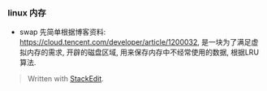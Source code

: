 
### linux 内存

* swap 
先简单根据博客资料: https://cloud.tencent.com/developer/article/1200032, 是一块为了满足虚拟内存的需求, 开辟的磁盘区域, 用来保存内存中不经常使用的数据, 根据LRU 算法.

> Written with [StackEdit](https://stackedit.io/).
<!--stackedit_data:
eyJoaXN0b3J5IjpbMTY4NTM2MzE1NywxNDc1NDM5OTE3LDE5Mj
A3NDAxNTBdfQ==
-->